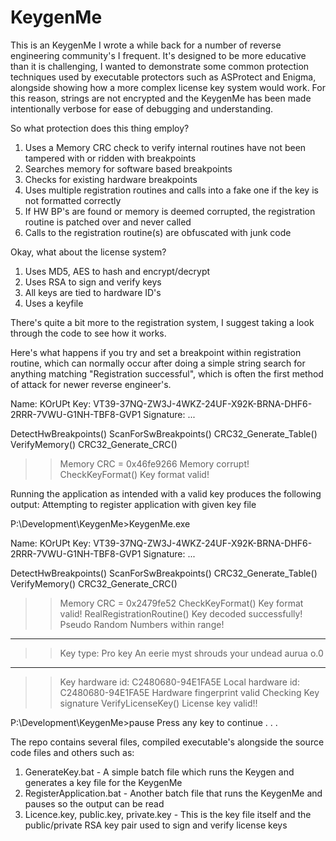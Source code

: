 KeygenMe
========

This is an KeygenMe I wrote a while back for a number of reverse engineering community's I frequent. It's designed to be more educative than it is challenging, I wanted to demonstrate some common protection techniques used by executable protectors such as ASProtect and Enigma, alongside showing how a more complex license key system would work. For this reason, strings are not encrypted and the KeygenMe has been made intentionally verbose for ease of debugging and understanding.

So what protection does this thing employ?
1. Uses a Memory CRC check to verify internal routines have not been tampered with or ridden with breakpoints
2. Searches memory for software based breakpoints
3. Checks for existing hardware breakpoints
4. Uses multiple registration routines and calls into a fake one if the key is not formatted correctly
5. If HW BP's are found or memory is deemed corrupted, the registration routine is patched over and never called
6. Calls to the registration routine(s) are obfuscated with junk code

Okay, what about the license system?
1. Uses MD5, AES to hash and encrypt/decrypt
2. Uses RSA to sign and verify keys
3. All keys are tied to hardware ID's
4. Uses a keyfile

There's quite a bit more to the registration system, I suggest taking a look through the code to see how it works.

Here's what happens if you try and set a breakpoint within registration routine, which can normally occur after doing a simple string search for anything matching "Registration successful", which is often the first method of attack for newer reverse engineer's. 


Name: KOrUPt
Key: VT39-37NQ-ZW3J-4WKZ-24UF-X92K-BRNA-DHF6-2RRR-7VWU-G1NH-TBF8-GVP1
Signature: ...


DetectHwBreakpoints()
ScanForSwBreakpoints()
CRC32_Generate_Table()
VerifyMemory()
CRC32_Generate_CRC()
>> Memory CRC = 0x46fe9266
>> Memory corrupt!
CheckKeyFormat()
>> Key format valid!

Running the application as intended with a valid key produces the following output:
Attempting to register application with given key file

P:\Development\KeygenMe>KeygenMe.exe


Name: KOrUPt
Key: VT39-37NQ-ZW3J-4WKZ-24UF-X92K-BRNA-DHF6-2RRR-7VWU-G1NH-TBF8-GVP1
Signature: ...


DetectHwBreakpoints()
ScanForSwBreakpoints()
CRC32_Generate_Table()
VerifyMemory()
CRC32_Generate_CRC()
>> Memory CRC = 0x2479fe52
CheckKeyFormat()
>> Key format valid!
RealRegistrationRoutine()
>> Key decoded successfully!
>> Pseudo Random Numbers within range!
-----
>> Key type: Pro key
>> An eerie myst shrouds your undead aurua o.0
-----
>> Key hardware id: C2480680-94E1FA5E
>> Local hardware id: C2480680-94E1FA5E
>> Hardware fingerprint valid
>> Checking Key signature
VerifyLicenseKey()
>> License key valid!!

P:\Development\KeygenMe>pause
Press any key to continue . . .


The repo contains several files, compiled executable's alongside the source code files and others such as:
1. GenerateKey.bat - A simple batch file which runs the Keygen and generates a key file for the KeygenMe
2. RegisterApplication.bat - Another batch file that runs the KeygenMe and pauses so the output can be read
3. Licence.key, public.key, private.key - This is the key file itself and the public/private RSA key pair used to sign and verify license keys
